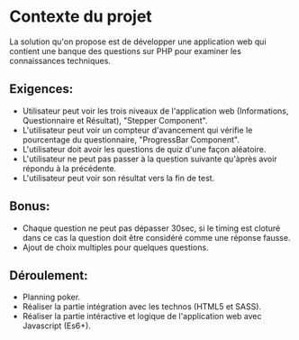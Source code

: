 
<h1>Contexte du projet</h1>
La solution qu'on propose est de développer une application web qui contient une banque des questions sur PHP pour examiner les connaissances techniques.

<h2> Exigences:</h2>
<ul>
    <li>Utilisateur peut voir les trois niveaux de l'application web (Informations, Questionnaire et Résultat), "Stepper Component".</li>
    <li>L'utilisateur peut voir un compteur d'avancement qui vérifie le pourcentage du questionnaire, "ProgressBar Component".</li>
    <li>L'utilisateur doit avoir les questions de quiz d'une façon aléatoire.</li>
    <li>L'utilisateur ne peut pas passer à la question suivante qu'àprès avoir répondu à la précédente.</li>
    <li>L'utilisateur peut voir son résultat vers la fin de test.</li>
</ul>

<h2>Bonus:</h2>
<ul>
    <li> Chaque question ne peut pas dépasser 30sec, si le timing est cloturé dans ce cas la question doit être considéré comme une réponse fausse.</li>
    <li>Ajout de choix multiples pour quelques questions.</li>
</ul>

<h2>Déroulement:</h2>
<ul>
    <li>Planning poker.</li>
    <li>Réaliser la partie intégration avec les technos (HTML5 et SASS).</li>
    <li>Réaliser la partie intéractive et logique de l'application web avec Javascript (Es6+).</li>
</ul>
